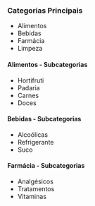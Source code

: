 ### Categorias Principais
- Alimentos
- Bebidas
- Farmácia
- Limpeza

#### Alimentos - Subcategorias
- Hortifruti
- Padaria
- Carnes
- Doces

#### Bebidas - Subcategorias
- Alcoólicas
- Refrigerante
- Suco

#### Farmácia - Subcategorias
- Analgésicos
- Tratamentos
- Vitaminas
